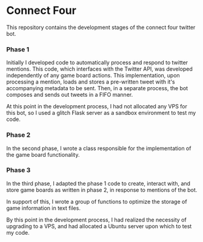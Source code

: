 # Connect Four

This repository contains the development stages of the connect four twitter bot.

### Phase 1

Initially I developed code to automatically process and respond to twitter mentions. This code, which interfaces with the Twitter API, was developed independently of any game board actions. This implementation, upon processing a mention, loads and stores a pre-written tweet with it's accompanying metadata to be sent. Then, in a separate process, the bot composes and sends out tweets in a FIFO manner.

At this point in the development process, I had not allocated any VPS for this bot, so I used a glitch Flask server as a sandbox environment to test my code. 

### Phase 2

In the second phase, I wrote a class responsible for the implementation of the game board functionality. 

### Phase 3

In the third phase, I adapted the phase 1 code to create, interact with, and store game boards as written in phase 2, in response to mentions of the bot. 

In support of this, I wrote a group of functions to optimize the storage of game information in text files.

By this point in the development process, I had realized the necessity of upgrading to a VPS, and had allocated a Ubuntu server upon which to test my code. 